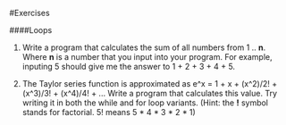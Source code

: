 #Exercises

####Loops
1. Write a program that calculates the sum of all numbers from 1 .. **n**. Where **n** is a number that you
input into your program. For example, inputing 5 should give me the answer to 1 + 2 + 3 + 4 + 5.

2. The Taylor series function is approximated as e^x = 1 + x + (x^2)/2! + (x^3)/3! + (x^4)/4! + ... Write a program
that calculates this value. Try writing it in both the while and for loop variants. (Hint: the **!** symbol stands for factorial. 5! means 5 * 4 * 3 * 2 * 1)
